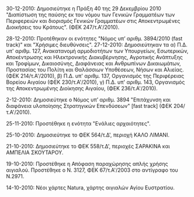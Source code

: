 30-12-2010: Δημοσιεύτηκε η Πράξη 40 της 29 Δεκεμβρίου 2010 "Διαπίστωση της παύσης εκ του νόμου των Γενικών Γραμματέων των Περιφερειών και διορισμός Γενικών Γραμματέων στις Αποκεντρωμένες Διοικήσεις του Κράτους". (ΦΕΚ 247/τ.Α'/2010).

28-12-2010: Προτέθηκαν οι ενότητες "Νόμος υπ’ αριθμ. 3894/2010 (fast track)" και "Χρήσιμες διευθύνσεις".
27-12-2010: Δημοσιεύτηκαν τα  α) Π.Δ. υπ' αριθμ. 127, Ανακατανομή αρμοδιοτήτων των Υπουργείων, Εσωτερικών, Αποκέντρωσης και Ηλεκτρονικής Διακυβέρνησης, Αγροτικής Ανάπτυξης και Τροφίμων, Δικαιοσύνης, Διαφάνειας και Ανθρωπίνων Δικαιωμάτων, Προστασίας του Πολίτη και Θαλάσσιων Υποθέσεων, Νήσων και Αλιείας. (ΦΕΚ 214/τ.Α'/2010), β) Π.Δ. υπ' αριθμ. 137, Οργανισμός της Περιφέρειας Βορείου Αιγαίου (ΦΕΚ 230/τ.Α'/2010), γ) Π.Δ. υπ' αριθμ. 143, Οργανισμός της Αποκεντρωμένης Διοίκησης Αιγαίου, (ΦΕΚ 236/τ.Α'/2010).

2-12-2010: Δημοσιεύτηκε ο Νόμος υπ’ αριθμ. 3894 "Επιτάχυνση και διαφάνεια υλοποίησης Στρατηγικών Επενδύσεων" [fast track] (ΦΕΚ 204/τ.Α'/2010).

25-11-2010: Προστέθηκε η ενότητα "Ενάλιες αρχαιότητες".

25-10-2010: Δημοσιεύτηκε το ΦΕΚ 564/τ.Δ', περιοχή ΚΑΛΟ ΛΙΜΑΝΙ.

21-10-2010: Δημοσιεύτηκε το ΦΕΚ 558/τ.Δ', περιοχές ΣΑΡΑΚΙΝΑ και ΑΜΠΕΛΙΑ ΣΚΟΥΤΑΡΟΥ.

19-10-2010: Προστέθηκε η Απόφαση παραχώρησης απλής χρήσης αιγιαλού. Προστέθηκε ο Ν. 3127,  ΦΕΚ 67/τ.Α'/2003 στο αντίγραφο του Ν.2971.

14-10-2010: Νέοι χάρτες Natura, χάρτης αιγιαλών Αγίου Ευστρατίου.
